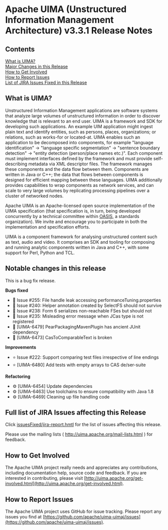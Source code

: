 <!--
***************************************************************
* Licensed to the Apache Software Foundation (ASF) under one
* or more contributor license agreements.  See the NOTICE file
* distributed with this work for additional information
* regarding copyright ownership.  The ASF licenses this file
* to you under the Apache License, Version 2.0 (the
* "License"); you may not use this file except in compliance
* with the License.  You may obtain a copy of the License at
*
*   http://www.apache.org/licenses/LICENSE-2.0
* 
* Unless required by applicable law or agreed to in writing,
* software distributed under the License is distributed on an
* "AS IS" BASIS, WITHOUT WARRANTIES OR CONDITIONS OF ANY
* KIND, either express or implied.  See the License for the
* specific language governing permissions and limitations
* under the License.
***************************************************************
-->
   
# Apache UIMA (Unstructured Information Management Architecture) v3.3.1 Release Notes

## Contents

[What is UIMA?](#what.is.uima)  
[Major Changes in this Release](#major.changes)  
[How to Get Involved](#get.involved)  
[How to Report Issues](#report.issues)  
[List of JIRA Issues Fixed in this Release](#list.issues)  

## <a id="what.is.uima">What is UIMA?</a>

Unstructured Information Management applications are software systems that analyze large volumes of
unstructured information in order to discover knowledge that is relevant to an end user. UIMA is a
framework and SDK for developing such applications. An example UIM application might ingest plain
text and identify entities, such as persons, places, organizations; or relations, such as works-for
or located-at. UIMA enables such an application to be decomposed into components, for example
"language identification" -> "language specific segmentation" -> "sentence boundary detection" ->
"entity detection (person/place names etc.)". Each component must implement interfaces defined by
the framework and must provide self-describing metadata via XML descriptor files. The framework
manages these components and the data flow between them. Components are written in Java or C++; the
data that flows between components is designed for efficient mapping between these languages. UIMA
additionally provides capabilities to wrap components as network services, and can scale to very
large volumes by replicating processing pipelines over a cluster of networked nodes.

Apache UIMA is an Apache-licensed open source implementation of the UIMA specification (that 
specification is, in turn, being developed concurrently by a technical committee within
[OASIS](http://www.oasis-open.org), a standards organization). We invite and encourage you to
participate in both the implementation and specification efforts.

UIMA is a component framework for analysing unstructured content such as text, audio and video. It
comprises an SDK and tooling for composing and running analytic components written in Java and C++,
with some support for Perl, Python and TCL.

## <a id="major.changes">Notable changes in this release</a>

This is a bug fix release.

**Bugs fixed**
* 🦟 Issue #255: File handle leak accessing performanceTuning.properties
* 🦟 Issue #240: Helper annotation created by SelectFS should not survive
* 🦟 Issue #238: Form 6 serializes non-reachable FSes but should not
* 🦟 Issue #235: Misleading error message when JCas type is not registered
* 🦟 [UIMA-6479] PearPackagingMavenPlugin has ancient JUnit dependency
* 🦟 [UIMA-6473] CasToComparableText is broken

**Improvements**
* ⭐️ Issue #222: Support comparing test files irrespective of line endings
* ⭐️ [UIMA-6480] Add tests with empty arrays to CAS de/ser-suite

**Refactoring**
* ⚙️ [UIMA-6454] Update dependencies
* ⚙️ [UIMA-6463] Use toolchains to ensure compatibility with Java 1.8
* ⚙️ [UIMA-6469] Cleaning up file handling code

## <a id="list.issues">Full list of JIRA Issues affecting this Release</a>

Click [issuesFixed/jira-report.hmtl](issuesFixed/jira-report.html) for the list of issues affecting
this release.

Please use the mailing lists ( http://uima.apache.org/mail-lists.html ) for feedback.

## <a id="get.involved">How to Get Involved</a>

The Apache UIMA project really needs and appreciates any contributions, including documentation 
help, source code and feedback. If you are interested in contributing, please visit 
[http://uima.apache.org/get-involved.html](http://uima.apache.org/get-involved.html).

## <a id="report.issues">How to Report Issues</a>

The Apache UIMA project uses GitHub for issue tracking. Please report any issues you find at 
[https://github.com/apache/uima-uimaj/issues](https://github.com/apache/uima-uimaj/issues).